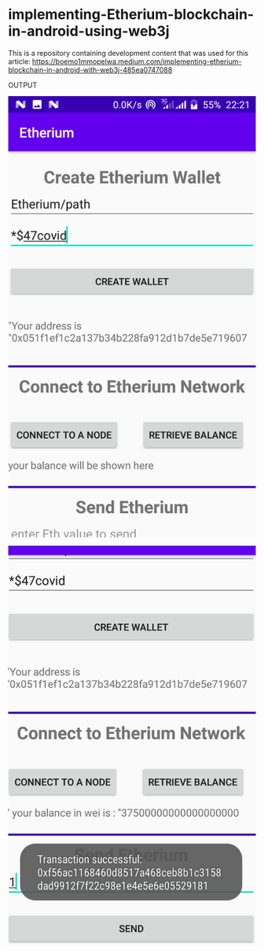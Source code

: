 # implementing-Etherium-blockchain-in-android-using-web3j

This is a repository containing development content that was used for this article: https://boemo1mmopelwa.medium.com/implementing-etherium-blockchain-in-android-with-web3j-485ea0747088

OUTPUT

![SCREENONE](https://github.com/xTrilton/implementing-Etherium-blockchain-in-android-using-web3j/blob/main/Etherium/app/screenshots/1_Dx8glifsqHuGjDvHFwpWng.png)


![screentwo](https://github.com/xTrilton/implementing-Etherium-blockchain-in-android-using-web3j/blob/main/Etherium/app/screenshots/1__drADA8_snW-XkOw5KqTPQ.png)
